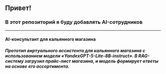 ## Привет!
### В этот репозиторий я буду добавлять AI-сотрудников
---
#### AI-консультант для кальянного магазина
##### Прототип виртуального ассистента для кальянного магазина с использованием модели «YandexGPT-5-Lite-8B-instruct». В RAG-систему загрузил прайс-лист магазина, и модель формирует ответы на основе его ассортимента.
